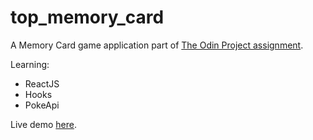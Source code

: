 # top_memory_card
A Memory Card game application part of [The Odin Project assignment](https://www.theodinproject.com/lessons/node-path-javascript-memory-card).

Learning:
- ReactJS
- Hooks
- PokeApi

Live demo [here](https://cel8.github.io/top_memory_card/).